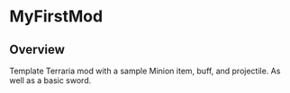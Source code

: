# MyFirstMod

## Overview

Template Terraria mod with a sample Minion item, buff, and projectile. 
As well as a basic sword.